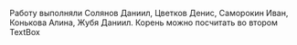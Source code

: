 Работу выполняли Солянов Даниил, Цветков Денис, Саморокин Иван, Конькова Алина, Жубя Даниил.
Корень можно посчитать во втором TextBox

